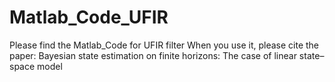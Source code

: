 # Matlab_Code_UFIR
Please find the Matlab_Code for UFIR filter
When you use it, please cite the paper: Bayesian state estimation on finite horizons: The case of linear state–space model
